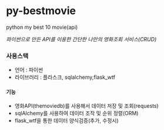 # py-bestmovie
python my best 10 movie(api)

_파이썬으로 만든 API를 이용한 간단한 나만의 영화조회 서비스(CRUD)_

### 사용스택

* 언어 : 파이썬
* 라이브러리 : 플라스크, sqlalchemy,flask_wtf

#### 기능

- 영화API(themoviedb)를 사용해서 데이터 저장 및 조회(requests)
- sqlAlchemy를 사용하여 데이터 조작 및 순위 정렬(ORM)
- flask_wtf을 통한 데이터 양식검증(추가, 수정시)
